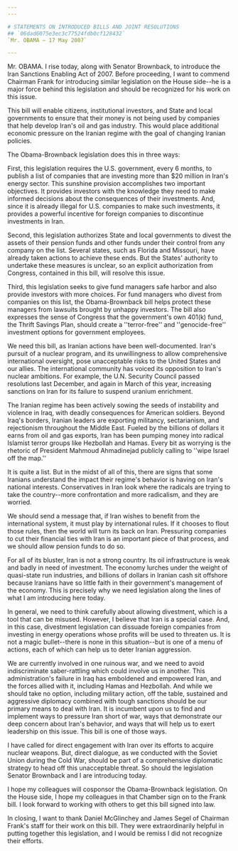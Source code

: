```yaml
---
---

# STATEMENTS ON INTRODUCED BILLS AND JOINT RESOLUTIONS
## `06dad6075e3ec3c77524fdb0cf128432`
`Mr. OBAMA — 17 May 2007`

---
```



Mr. OBAMA. I rise today, along with Senator Brownback, to introduce 
the Iran Sanctions Enabling Act of 2007. Before proceeding, I want to 
commend Chairman Frank for introducing similar legislation on the House 
side--he is a major force behind this legislation and should be 
recognized for his work on this issue.

This bill will enable citizens, institutional investors, and State 
and local governments to ensure that their money is not being used by 
companies that help develop Iran's oil and gas industry. This would 
place additional economic pressure on the Iranian regime with the goal 
of changing Iranian policies.

The Obama-Brownback legislation does this in three ways:

First, this legislation requires the U.S. government, every 6 months, 
to publish a list of companies that are investing more than $20 million 
in Iran's energy sector. This sunshine provision accomplishes two 
important objectives. It provides investors with the knowledge they 
need to make informed decisions about the consequences of their 
investments. And, since it is already illegal for U.S. companies to 
make such investments, it provides a powerful incentive for foreign 
companies to discontinue investments in Iran.

Second, this legislation authorizes State and local governments to 
divest the assets of their pension funds and other funds under their 
control from any company on the list. Several states, such as Florida 
and Missouri, have already taken actions to achieve these ends. But the 
States' authority to undertake these measures is unclear, so an 
explicit authorization from Congress, contained in this bill, will 
resolve this issue.

Third, this legislation seeks to give fund managers safe harbor and 
also provide investors with more choices. For fund managers who divest 
from companies on this list, the Obama-Brownback bill helps protect 
these managers from lawsuits brought by unhappy investors. The bill 
also expresses the sense of Congress that the government's own 401(k) 
fund, the Thrift Savings Plan, should create a ''terror-free'' and 
''genocide-free'' investment options for government employees.

We need this bill, as Iranian actions have been well-documented. 
Iran's pursuit of a nuclear program, and its unwillingness to allow 
comprehensive international oversight, pose unacceptable risks to the 
United States and our allies. The international community has voiced 
its opposition to Iran's nuclear ambitions. For example, the U.N. 
Security Council passed resolutions last December, and again in March 
of this year, increasing sanctions on Iran for its failure to suspend 
uranium enrichment.

The Iranian regime has been actively sowing the seeds of instability 
and violence in Iraq, with deadly consequences for American soldiers. 
Beyond Iraq's borders, Iranian leaders are exporting militancy, 
sectarianism, and rejectionism throughout the Middle East. Fueled by 
the billions of dollars it earns from oil and gas exports, Iran has 
been pumping money into radical Islamist terror groups like Hezbollah 
and Hamas. Every bit as worrying is the rhetoric of President Mahmoud 
Ahmadinejad publicly calling to ''wipe Israel off the map.''

It is quite a list. But in the midst of all of this, there are signs 
that some Iranians understand the impact their regime's behavior is 
having on Iran's national interests. Conservatives in Iran look where 
the radicals are trying to take the country--more confrontation and 
more radicalism, and they are worried.

We should send a message that, if Iran wishes to benefit from the 
international system, it must play by international rules. If it 
chooses to flout those rules, then the world will turn its back on 
Iran. Pressuring companies to cut their financial ties with Iran is an 
important piece of that process, and we should allow pension funds to 
do so.

For all of its bluster, Iran is not a strong country. Its oil 
infrastructure is weak and badly in need of investment. The economy 
lurches under the weight of quasi-state run industries, and billions of 
dollars in Iranian cash sit offshore because Iranians have so little 
faith in their government's management of the economy. This is 
precisely why we need legislation along the lines of what I am 
introducing here today.

In general, we need to think carefully about allowing divestment, 
which is a tool that can be misused. However, I believe that Iran is a 
special case. And, in this case, divestment legislation can dissuade 
foreign companies from investing in energy operations whose profits 
will be used to threaten us. It is not a magic bullet--there is none in 
this situation--but is one of a menu of actions, each of which can help 
us to deter Iranian aggression.

We are currently involved in one ruinous war, and we need to avoid 
indiscriminate saber-rattling which could involve us in another. This 
administration's failure in Iraq has emboldened and empowered Iran, and 
the forces allied with it, including Hamas and Hezbollah. And while we 
should take no option, including military action, off the table, 
sustained and aggressive diplomacy combined with tough sanctions should 
be our primary means to deal with Iran. It is incumbent upon us to find 
and implement ways to pressure Iran short of war, ways that demonstrate 
our deep concern about Iran's behavior, and ways that will help us to 
exert leadership on this issue. This bill is one of those ways.



I have called for direct engagement with Iran over its efforts to 
acquire nuclear weapons. But, direct dialogue, as we conducted with the 
Soviet Union during the Cold War, should be part of a comprehensive 
diplomatic strategy to head off this unacceptable threat. So should the 
legislation Senator Brownback and I are introducing today.

I hope my colleagues will cosponsor the Obama-Brownback legislation. 
On the House side, I hope my colleagues in that Chamber sign on to the 
Frank bill. I look forward to working with others to get this bill 
signed into law.

In closing, I want to thank Daniel McGlinchey and James Segel of 
Chairman Frank's staff for their work on this bill. They were 
extraordinarily helpful in putting together this legislation, and I 
would be remiss I did not recognize their efforts.
